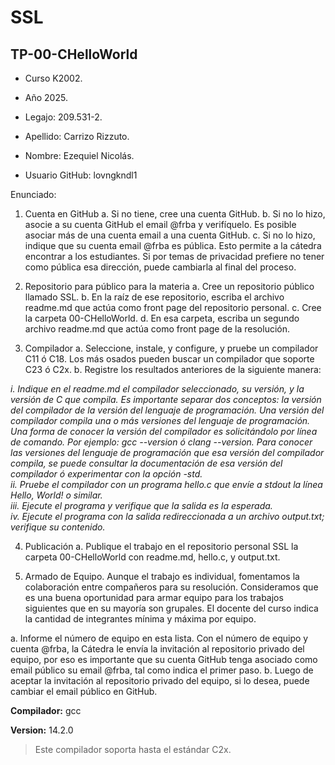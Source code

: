 # SSL
## TP-00-CHelloWorld

+ Curso K2002.

+ Año 2025.

+ Legajo: 209.531-2.

+ Apellido: Carrizo Rizzuto.

+ Nombre: Ezequiel Nicolás.

+ Usuario GitHub: lovngkndl1

Enunciado: 

1. Cuenta en GitHub
a. Si no tiene, cree una cuenta GitHub.
b. Si no lo hizo, asocie a su cuenta GitHub el email @frba y verifíquelo. Es posible asociar más de una cuenta email a una cuenta GitHub.
c. Si no lo hizo, indique que su cuenta email @frba es pública. Esto permite a la cátedra encontrar a los estudiantes. Si por temas de privacidad prefiere no tener como pública esa dirección, puede cambiarla al final del proceso.

2. Repositorio para público para la materia
a. Cree un repositorio público llamado SSL.
b. En la raíz de ese repositorio, escriba el archivo readme.md que actúa como
front page del repositorio personal.
c. Cree la carpeta 00-CHelloWorld.
d. En esa carpeta, escriba un segundo archivo readme.md que actúa como front page de la resolución.
3. Compilador
a. Seleccione, instale, y configure, y pruebe un compilador C11 ó C18. Los más osados pueden buscar un compilador que soporte C23 ó C2x.
b. Registre los resultados anteriores de la siguiente manera:

*i. Indique en el readme.md el compilador seleccionado, su versión, y la
versión de C que compila. Es importante separar dos conceptos: la versión del compilador de la versión del
lenguaje de programación. Una versión del
compilador compila una o más versiones del
lenguaje de programación. Una forma de conocer la versión del compilador es solicitándolo por línea de comando. Por ejemplo: gcc --version ó clang --version. Para conocer las versiones del lenguaje de programación que esa versión del compilador compila, se puede consultar la documentación de esa versión del compilador ó experimentar con la opción -std.   
ii. Pruebe el compilador con un programa hello.c que envíe a stdout la línea Hello, World! o similar.   
iii. Ejecute el programa y verifique que la salida es la esperada.   
iv. Ejecute el programa con la salida redireccionada a un archivo output.txt; verifique su contenido.*

4. Publicación
a. Publique el trabajo en el repositorio personal SSL la carpeta 00-CHelloWorld con readme.md, hello.c, y output.txt.   

5. Armado de Equipo.
Aunque el trabajo es individual, fomentamos la colaboración entre compañeros para su resolución. Consideramos que es una buena oportunidad para armar equipo para los trabajos siguientes que en su mayoría son grupales. El docente del curso indica la cantidad de integrantes mínima y máxima por equipo.

a. Informe el número de equipo en esta lista.
Con el número de equipo y cuenta @frba, la Cátedra le envía la invitación al repositorio privado del equipo, por eso es importante que su cuenta GitHub tenga asociado como email público su email @frba, tal como indica el primer paso.
b. Luego de aceptar la invitación al repositorio privado del equipo, si lo desea, puede cambiar el email público en GitHub. 

   
**Compilador:** gcc

**Version:** 14.2.0

>Este compilador soporta hasta el estándar C2x.

